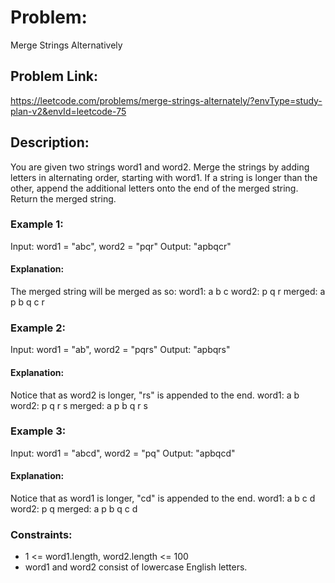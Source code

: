 # Problem:
Merge Strings Alternatively

## Problem Link:
https://leetcode.com/problems/merge-strings-alternately/?envType=study-plan-v2&envId=leetcode-75

## Description:
You are given two strings word1 and word2. Merge the strings by adding letters in alternating order, starting with word1. If a string is longer than the other, append the additional letters onto the end of the merged string.
Return the merged string.

### Example 1:

Input: word1 = "abc", word2 = "pqr"
Output: "apbqcr"
#### Explanation: 
The merged string will be merged as so:
word1:  a   b   c
word2:    p   q   r
merged: a p b q c r

### Example 2:

Input: word1 = "ab", word2 = "pqrs"
Output: "apbqrs"
#### Explanation: 
Notice that as word2 is longer, "rs" is appended to the end.
word1:  a   b 
word2:    p   q   r   s
merged: a p b q   r   s

### Example 3:

Input: word1 = "abcd", word2 = "pq"
Output: "apbqcd"
#### Explanation: 
Notice that as word1 is longer, "cd" is appended to the end.
word1:  a   b   c   d
word2:    p   q 
merged: a p b q c   d
 
### Constraints:

- 1 <= word1.length, word2.length <= 100
- word1 and word2 consist of lowercase English letters.
